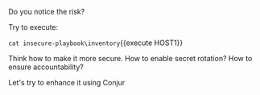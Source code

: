 
Do you notice the risk?

Try to execute: 

`cat insecure-playbook\inventory`{{execute HOST1}}

Think how to make it more secure.
How to enable secret rotation?
How to ensure accountability?

Let's try to enhance it using Conjur
